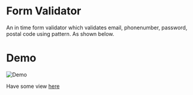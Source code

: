 # Form Validator
An in time form validator which validates email, phonenumber, password, postal code using pattern. As shown below.

# Demo
![Demo](demo.gif)

Have some view [here](https://ndosie.github.io/form-validator/)